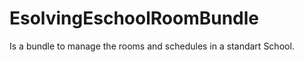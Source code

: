 EsolvingEschoolRoomBundle
=========================

Is a bundle to manage the rooms and schedules in a standart School.